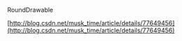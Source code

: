RoundDrawable

[http://blog.csdn.net/musk_time/article/details/77649456](http://blog.csdn.net/musk_time/article/details/77649456)
